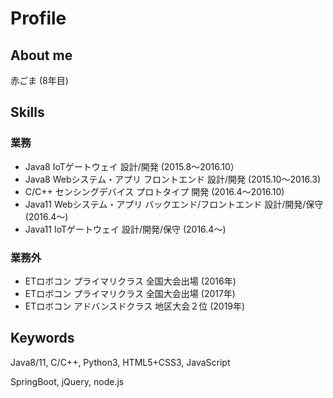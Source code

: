 # Profile

## About me
赤ごま (8年目)

## Skills

### 業務
- Java8 IoTゲートウェイ 設計/開発 (2015.8〜2016.10）
- Java8 Webシステム・アプリ フロントエンド 設計/開発 (2015.10〜2016.3)
- C/C++ センシングデバイス プロトタイプ 開発 (2016.4〜2016.10)
- Java11 Webシステム・アプリ バックエンド/フロントエンド 設計/開発/保守 (2016.4〜)
- Java11 IoTゲートウェイ 設計/開発/保守 (2016.4〜)

### 業務外
- ETロボコン プライマリクラス 全国大会出場 (2016年)
- ETロボコン プライマリクラス 全国大会出場 (2017年)
- ETロボコン アドバンスドクラス 地区大会２位 (2019年)

## Keywords
Java8/11, C/C++, Python3, HTML5+CSS3, JavaScript

SpringBoot, jQuery, node.js

<!---
akagoma/akagoma is a ✨ special ✨ repository because its `README.md` (this file) appears on your GitHub profile.
You can click the Preview link to take a look at your changes.
--->
